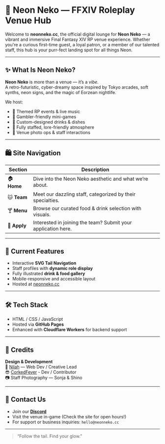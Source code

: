 # 🐾 Neon Neko — FFXIV Roleplay Venue Hub

Welcome to **neonneko.cc**, the official digital lounge for **Neon Neko** — a vibrant and immersive Final Fantasy XIV RP venue experience. Whether you're a curious first-time guest, a loyal patron, or a member of our talented staff, this hub is your purr-fect landing spot for all things Neon.

---

## ✨ What Is Neon Neko?

**Neon Neko** is more than a venue — it’s a *vibe.*  
A retro-futuristic, cyber-dreamy space inspired by Tokyo arcades, soft synths, neon signs, and the magic of Eorzean nightlife.

We host:
- 💃 Themed RP events & live music
- 🎰 Gambler-friendly mini-games
- 🍹 Custom-designed drinks & dishes
- 🌈 Fully staffed, lore-friendly atmosphere
- 📸 Venue photo ops & staff interactions

---

## 🛍️ Site Navigation

| Section | Description |
|--------|-------------|
| 🏠 **Home** | Dive into the Neon Neko aesthetic and what we’re about. |
| 🐱 **Team** | Meet our dazzling staff, categorized by their specialties. |
| 🍸 **Menu** | Browse our curated food & drink selection with visuals. |
| 💌 **Apply** | Interested in joining the team? Submit your application here. |

---

## 🎉 Current Features

- Interactive **SVG Tail Navigation**
- Staff profiles with **dynamic role display**
- Fully illustrated **drink & food gallery**
- Mobile-responsive and accessible layout
- Hosted at [neonneko.cc](https://neonneko.cc)

---

## 🛠️ Tech Stack

- HTML / CSS / JavaScript
- Hosted via **GitHub Pages**
- Enhanced with **Cloudflare Workers** for backend support

---

## 🤝 Credits

**Design & Development**  
🐾 [Nilah](https://github.com/nilah-xiv) — Web Dev / Creative Lead  
😎 [CorkedFever](https://github.com/CorkedFever) - Dev / Contributor  
📷 Staff Photography — Sonja & Shino

---

## 💌 Contact Us

- Join our [**Discord**](https://discord.gg/EZ7bTCFZ6v)
- Visit the venue in-game (Check the site for open hours!)
- For support or business inquiries: `hello@neonneko.cc`

---

> “Follow the tail. Find your glow.”

